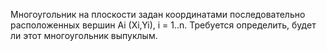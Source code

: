 Многоугольник на плоскости задан координатами последовательно расположенных вершин Ai (Xi,Yi), i = 1..n. Требуется
определить, будет ли этот многоугольник выпуклым.